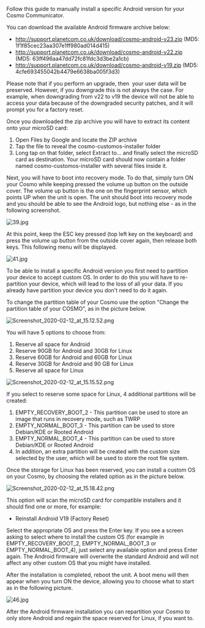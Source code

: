 Follow this guide to manually install a specific Android version for
your Cosmo Communicator.

You can download the available Android firmware archive below:

-   [<http://support.planetcom.co.uk/download/cosmo-android-v23.zip>](http://support.planetcom.co.uk/download/cosmo-android-v23.zip)
    (MD5: 1f1f85cec23aa307e1ff980ad014d415)
-   [<http://support.planetcom.co.uk/download/cosmo-android-v22.zip>](http://support.planetcom.co.uk/download/cosmo-android-v22.zip)
    (MD5: 63ff496aa47dd72fc81fdc3d3be2a1cb)
-   [<http://support.planetcom.co.uk/download/cosmo-android-v19.zip>](http://support.planetcom.co.uk/download/cosmo-android-v19.zip)
    (MD5: 4cfe693455042b4479e6638ba005f3d3)

Please note that if you perform an upgrade, then  your user data will be
preserved. However, if you downgrade this is not always the case. For
example, when downgrading from v22 to v19 the device will not be able to
access your data because of the downgraded security patches, and it will
prompt you for a factory reset.

Once you downloaded the zip archive you will have to extract its content
onto your microSD card:

1.  Open Files by Google and locate the ZIP archive
2.  Tap the file to reveal the cosmo-customos-installer folder
3.  Long tap on that folder, select Extract to... and finally select the
    microSD card as destination. Your microSD card should now contain a
    folder named cosmo-customos-installer with several files inside it.

Next, you will have to boot into recovery mode. To do that, simply turn
ON your Cosmo while keeping pressed the volume up button on the outside
cover. The volume up button is the one on the fingerprint sensor, which
points UP when the unit is open. The unit should boot into recovery mode
and you should be able to see the Android logo, but nothing else - as in
the following screenshot.

![](39.jpg "39.jpg")

At this point, keep the ESC key pressed (top left key on the keyboard)
and press the volume up button from the outside cover again, then
release both keys. This following menu will be displayed.

![](41.jpg "41.jpg")

To be able to install a specific Android version you first need to
partition your device to accept custom OS. In order to do this you will
have to re-partition your device, which will lead to the loss of all
your data. If you already have partition your device you don't need to
do it again.

To change the partition table of your Cosmo use the option "Change the
partition table of your COSMO", as in the picture below.

![](Screenshot_2020-02-12_at_15.12.52.png "Screenshot_2020-02-12_at_15.12.52.png")

You will have 5 options to choose from:

1.  Reserve all space for Android
2.  Reserve 90GB for Android and 30GB for Linux
3.  Reserve 60GB for Android and 60GB for Linux
4.  Reserve 30GB for Android and 90 GB for Linux
5.  Reserve all space for Linux

![](Screenshot_2020-02-12_at_15.15.52.png "Screenshot_2020-02-12_at_15.15.52.png")

If you select to reserve some space for Linux, 4 additional partitions
will be created:

1.  EMPTY_RECOVERY_BOOT_2 - This partition can be used to store an image
    that runs in recovery mode, such as TWRP
2.  EMPTY_NORMAL_BOOT_3 - This partition can be used to store Debian/KDE
    or Rooted Android
3.  EMPTY_NORMAL_BOOT_4 - This partition can be used to store Debian/KDE
    or Rooted Android
4.  In addition, an extra partition will be created with the custom size
    selected by the user, which will be used to store the root file
    system.

Once the storage for Linux has been reserved, you can install a custom
OS on your Cosmo, by choosing the related option as in the picture
below.

![](Screenshot_2020-02-12_at_15.18.42.png "Screenshot_2020-02-12_at_15.18.42.png")

This option will scan the microSD card for compatible installers and it
should find one or more, for example:

-   Reinstall Android V19 (Factory Reset)

Select the appropriate OS and press the Enter key. If you see a screen
asking to select where to install the custom OS (for example in
EMPTY_RECOVERY_BOOT_2, EMPTY_NORMAL_BOOT_3 or EMPTY_NORMAL_BOOT_4), just
select any available option and press Enter again. The Android firmware
will overwrite the standard Android and will not affect any other custom
OS that you might have installed.

After the installation is completed, reboot the unit. A boot menu will
then appear when you turn ON the device, allowing you to choose what to
start as in the following picture.

![](46.jpg "46.jpg")

After the Android firmware installation you can repartition your Cosmo
to only store Android and regain the space reserved for Linux, if you
want to.